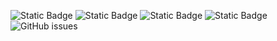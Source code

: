 ![Static Badge](https://img.shields.io/badge/blacklists-60-000000) ![Static Badge](https://img.shields.io/badge/blacklisted-2809567-cc0000) ![Static Badge](https://img.shields.io/badge/whitelisted-2243-00CC00) ![Static Badge](https://img.shields.io/badge/streaming_blacklist-28107-000000) ![GitHub issues](https://img.shields.io/github/issues/fabriziosalmi/blacklists)
